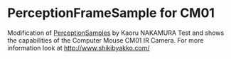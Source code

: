 # PerceptionFrameSample for CM01

Modification of [PerceptionSamples](https://github.com/kaorun55/PerceptionSamples) by Kaoru NAKAMURA 
Test and shows the capabilities of the Computer Mouse CM01 IR Camera.
For more information look at http://www.shikibyakko.com/